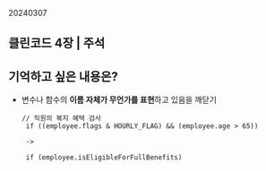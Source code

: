 20240307

## 클린코드 4장 | 주석

## 기억하고 싶은 내용은?

- 변수나 함수의 <b>이름 자체가 무언가를 표현</b>하고 있음을 깨닫기

  ```
  // 직원의 복지 혜택 검사
   if ((employee.flags & HOURLY_FLAG) && (employee.age > 65))

   ->

   if (employee.isEligibleForFullBenefits)
  ```
